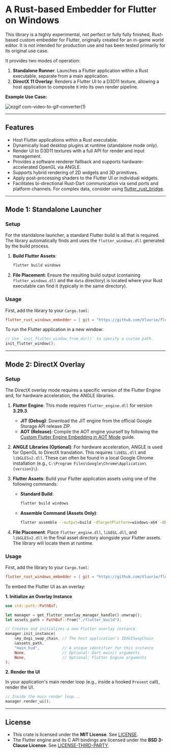# A Rust-based Embedder for Flutter on Windows

This library is a highly experimental, not perfect or fully fully finished, Rust-based custom embedder for Flutter, originally created for an in-game world editor. It is not intended for production use and has been tested primarily for its original use case.

It provides two modes of operation:

1.  **Standalone Runner**: Launches a Flutter application within a Rust executable, separate from a main application.
2.  **DirectX 11 Overlay**: Renders a Flutter UI to a D3D11 texture, allowing a host application to composite it into its own render pipeline.

**Example Use Case:**

![ezgif com-video-to-gif-converter(1)](https://github.com/user-attachments/assets/5d75d20e-d2f6-4407-a6c4-364e96a89b3e)


-----

## Features

  * Host Flutter applications within a Rust executable.
  * Dynamically load desktop plugins at runtime (standalone mode only).
  * Render UI to D3D11 textures with a full API for render and input management.
  * Provides a software renderer fallback and supports hardware-accelerated OpenGL via ANGLE.
  * Supports hybrid rendering of 2D widgets and 3D primitives.
  * Apply post-processing shaders to the Flutter UI or individual widgets.
  * Facilitates bi-directional Rust-Dart communication via send ports and platform channels. For complex data, consider using [flutter\_rust\_bridge](https://github.com/fzyzcjy/flutter_rust_bridge).

-----

## Mode 1: Standalone Launcher

### Setup

For the standalone launcher, a standard Flutter build is all that is required. The library automatically finds and uses the `flutter_windows.dll` generated by the build process.

1.  **Build Flutter Assets**:
    ```bash
    flutter build windows
    ```
2.  **File Placement**: Ensure the resulting build output (containing `flutter_windows.dll` and the `data` directory) is located where your Rust executable can find it (typically in the same directory).

### Usage

First, add the library to your `Cargo.toml`:

```toml
flutter_rust_windows_embedder = { git = "https://github.com/Vluurie/flutter-rust-windows-embedder.git", branch = "master" }
```

To run the Flutter application in a new window:

```rust
// Use `init_flutter_window_from_dir()` to specify a custom path.
init_flutter_window();
```

-----

## Mode 2: DirectX Overlay

### Setup

The DirectX overlay mode requires a specific version of the Flutter Engine and, for hardware acceleration, the ANGLE libraries.

1.  **Flutter Engine**: This mode requires `flutter_engine.dll` for version **3.29.3**.

      * **JIT (Debug)**: Download the JIT engine from the official Google Storage API release ZIP.
      * **AOT (Release)**: Compile the AOT engine yourself by following the [Custom Flutter Engine Embedding in AOT Mode](https://github.com/flutter/engine/blob/main/docs/Custom-Flutter-Engine-Embedding-in-AOT-Mode.md) guide.

2.  **ANGLE Libraries (Optional)**: For hardware acceleration, ANGLE is used for OpenGL to DirectX translation. This requires `libEGL.dll` and `libGLESv2.dll`. These can often be found in a local Google Chrome installation (e.g., `C:\Program Files\Google\Chrome\Application\{version}\`).

3.  **Flutter Assets**: Build your Flutter application assets using one of the following commands:

      * **Standard Build**:
        ```bash
        flutter build windows
        ```
      * **Assemble Command (Assets Only)**:
        ```bash
        flutter assemble --output=build -dTargetPlatform=windows-x64 -dBuildMode={build_mode} {build_mode}_bundle_windows-x64_assets
        ```

4.  **File Placement**: Place `flutter_engine.dll`, `libEGL.dll`, and `libGLESv2.dll` in the final asset directory alongside your Flutter assets. The library will locate them at runtime.

### Usage

First, add the library to your `Cargo.toml`:

```toml
flutter_rust_windows_embedder = { git = "https://github.com/Vluurie/flutter-rust-windows-embedder.git", branch = "master" }
```

To embed the Flutter UI as an overlay:

**1. Initialize an Overlay Instance**

```rust
use std::path::PathBuf;

let manager = get_flutter_overlay_manager_handle().unwrap();
let assets_path = PathBuf::from("./flutter_build");

// Creates and initializes a new Flutter overlay instance.
manager.init_instance(
    &my_dxgi_swap_chain, // The host application's IDXGISwapChain
    &assets_path,
    "main_hud",          // A unique identifier for this instance
    None,                // Optional: Dart main() arguments
    None,                // Optional: Flutter Engine arguments
);
```

**2. Render the UI**

In your application's main render loop (e.g., inside a hooked `Present` call), render the UI.

```rust
// Inside the main render loop...
manager.render_ui();
```

-----

## License

  * This crate is licensed under the **MIT License**. See [LICENSE](https://www.google.com/search?q=./LICENSE).
  * The Flutter engine and its C API bindings are licensed under the **BSD 3-Clause License**. See [LICENSE-THIRD-PARTY](https://www.google.com/search?q=./LICENSE-THIRD-PARTY).
